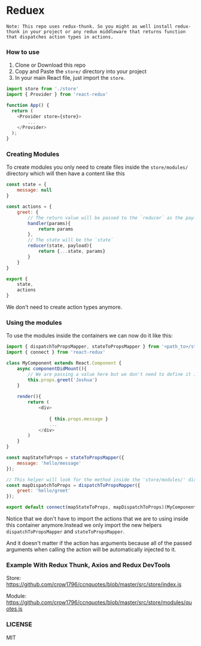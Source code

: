 # Reduex

`
Note: This repo uses redux-thunk. So you might as well install redux-thunk in your project or any redux middleware that returns function that dispatches action types in actions.
`

### How to use
1. Clone or Download this repo
2. Copy and Paste the `store/` directory into your project
3. In your main React file, just import the `store`.
```js
import store from './store'
import { Provider } from 'react-redux'

function App() {
  return (
    <Provider store={store}>
        ...
    </Provider>
  );
}
```

### Creating Modules
To create modules you only need to create files inside the `store/modules/` directory which will then have a content like this
```js
const state = {
    message: null
}

const actions = {
    greet: {
        // The return value will be passed to the `reducer` as the payload
        handler(params){
            return params
        },
        // The state will be the `state`
        reducer(state, payload){
            return {...state, params}
        }
    }
}

export {
    state,
    actions
}
```
We don't need to create action types anymore.

### Using the modules
To use the modules inside the containers we can now do it like this:
```js
import { dispatchToPropsMapper, stateToPropsMapper } from '<path_to>/store/mappers';
import { connect } from 'react-redux'

class MyComponent extends React.Component {
    async componentDidMount(){
        // We are passing a value here but we don't need to define it in our 'mapDispatchToProps' anymore
        this.props.greet('Joshua')
    }
    
    render(){
        return (
            <div>
            
                { this.props.message }
                ...
            </div>
        )
    }
}

const mapStateToProps = stateToPropsMapper({
    message: 'hello/message'
});

// This helper will look for the method inside the 'store/modules/' directory and inside the actions property.
const mapDispatchToProps = dispatchToPropsMapper({
    greet: 'hello/greet'
});

export default connect(mapStateToProps, mapDispatchToProps)(MyComponent)
```

Notice that we don't have to import the actions that we are to using inside this container anymore.Instead we only import the new helpers `dispatchToPropsMapper` and `stateToPropsMapper`.

And it doesn't matter if the action has arguments because all of the passed arguments when calling the action will be automatically injected to it.

### Example With Redux Thunk, Axios and Redux DevTools
Store: https://github.com/crow1796/ccnquotes/blob/master/src/store/index.js

Module: https://github.com/crow1796/ccnquotes/blob/master/src/store/modules/quotes.js

### LICENSE
MIT
